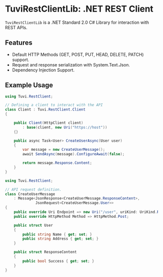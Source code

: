 # TuviRestClientLib: .NET REST Client

`TuviRestClientLib` is a .NET Standard 2.0 C# Library for interaction with REST APIs.

## Features

- Default HTTP Methods (GET, POST, PUT, HEAD, DELETE, PATCH) support.
- Request and response serialization with System.Text.Json.
- Dependency Injection Support.

## Example Usage

```C#
using Tuvi.RestClient;

// Defining a client to interact with the API
class Client : Tuvi.RestClient.Client
{

    public Client(HttpClient client)
        : base(client, new Uri("https://host"))
    {}

    public async Task<User> CreateUserAsync(User user)
    {
        var message = new CreateUserMessage();
        await SendAsync(message).ConfigureAwait(false);

        return message.Response.Content;
    }
}
```

```C#
using Tuvi.RestClient;

// API request definition.
class CreateUserMessage 
    : Message<JsonResponse<CreateUserMessage.ResponseContent>,      
              JsonRequest<CreateUserMessage.User>>
{
    public override Uri Endpoint => new Uri("/user", uriKind: UriKind.Relative);
    public override HttpMethod Method => HttpMethod.Post;

    public struct User
    {
        public string Name { get; set; }
        public string Address { get; set; }
    }

    public struct ResponseContent
    {
        public bool Success { get; set; }
    }
}
```
